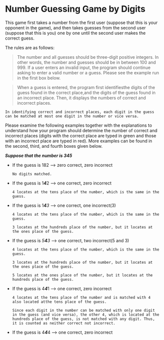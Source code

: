 # Number Guessing Game by Digits

This game first takes a number from the first user (suppose that this is your opponent in the game), and then takes guesses from the second user (suppose that this is you) one by one until the second user makes the correct guess.

  The rules are as follows:
  > The number and all guesses should be three-digit positive integers. In other words, the number and guesses should be in between 100 and 999. If a user enters an invalid input, the program should continue asking to enter a valid number or a guess. Please see the example run in the first box below.
  
  > When a guess is entered, the program first identifiesthe digits of the guess found in the correct place,and the digits of the guess found in an incorrect place. Then, it displays the numbers of correct and incorrect places. 
  
    In identifying correct and incorrect places, each digit in the guess can be matched at most one digit in the number or vice versa. 
    
Please examine the following examples together with the explanations to understand how your
program should determine the number of correct and incorrect places (digits with the correct place
are typed in green and those with an incorrect place are typed in red). More examples can be found
in the second, third, and fourth boxes given below.

***Suppose that the number is 345***  

- If the guess is 182 --> zero correct, zero incorrect

      No digits matched.

- If the guess is 1***4***2 --> one correct, zero incorrect

      4 locates at the tens place of the number, which is the same in the guess.

- If the guess is 1***4***_3_ --> one correct, one incorrect(3)

      4 locates at the tens place of the number, which is the same in the guess.

      3 locates at the hundreds place of the number, but it locates at the ones place of the guess.

- If the guess is _5_***4***_3_ --> one correct, two incorrect(5 and 3)

      4 locates at the tens place of the number, which is the same in the guess.

      3 locates at the hundreds place of the number, but it locates at the ones place of the guess.

      5 locates at the ones place of the number, but it locates at the hundreds place of the guess.

- If the guess is 4***4***1 --> one correct, zero incorrect

      4 locates at the tens place of the number and is matched with 4 also located atthe tens place of the guess.

      Since each digit in the number can be matched with only one digit in the guess (and vice versa), the other 4, which is located at the hundreds place of the guess, is not matched with any digit. Thus, it is counted as neither correct not incorrect.

- If the guess is 4***4***4 --> one correct, zero incorrect
